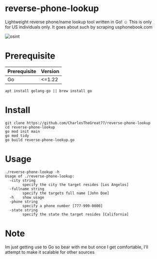 # reverse-phone-lookup
Lightweight reverse phone/name lookup tool written in Go! ☺️ This is only for US individuals only.
It goes about such by scraping usphonebook.com

![osint](https://github.com/CharlesTheGreat77/reverse-phone-lookup/assets/27988707/03facb8c-4e1d-480c-92cf-d3297408d03d)

# Prerequisite
| Prerequisite | Version |
|--------------|---------|
| Go           |  <=1.22 |
```
apt install golang-go || brew install go
```

# Install
```
git clone https://github.com/CharlesTheGreat77/reverse-phone-lookup
cd reverse-phone-lookup
go mod init main
go mod tidy
go build reverse-phone-lookup.go
```

# Usage
```
./reverse-phone-lookup -h
Usage of ./reverse-phone-lookup:
  -city string
        specify the city the target resides [Los Angelos]
  -fullname string
        specify the targets full name [John Doe]
  -h    show usage
  -phone string
        specify a phone number [777-999-0000]
  -state string
        specify the state the target resides [California]
```
# Note
Im just getting use to Go so bear with me but once I get comfortable, I'll attempt to make it scalable for other sources

